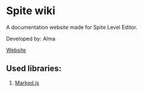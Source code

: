 # Spite wiki
A documentation website made for Spite Level Editor.

Developed by: Alma

[Website](https://spitewiki.netlify.app/)

## Used libraries:

1. [Marked.js](https://github.com/markedjs/marked)
